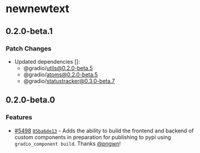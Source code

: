 # newnewtext

## 0.2.0-beta.1

### Patch Changes

- Updated dependencies []:
  - @gradio/utils@0.2.0-beta.5
  - @gradio/atoms@0.2.0-beta.5
  - @gradio/statustracker@0.3.0-beta.7

## 0.2.0-beta.0

### Features

- [#5498](https://github.com/gradio-app/gradio/pull/5498) [`85ba6de13`](https://github.com/gradio-app/gradio/commit/85ba6de136a45b3e92c74e410bb27e3cbe7138d7) - Adds the ability to build the frontend and backend of custom components in preparation for publishing to pypi using `gradio_component build`. Thanks [@pngwn](https://github.com/pngwn)!
